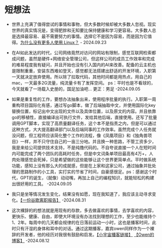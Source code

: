 # 短想法

- 世界上充满了值得尝试的事情和事物，但大多数时候却被大多数人忽视。现实世界的真实情况是，变得肥胖和无知要比保持健康和学习更容易。大多数人总是选择最容易、最不需要努力的事情。选择它不是因为容易，而是因为它值得。[为什么没有更多人使用 Linux？](https://world.hey.com/dhh/why-don-t-more-people-use-linux-33b75f53) - 2024.09.23

- 在AI如此发达的时代，公司网络竟然对访问的网站有限制，感觉互联网检索都成问题，虽然是硬件+网络安全管理公司，但这样公司的成员工作效率和完成的难易程度我有疑问，并且开始也没有引入国内的AI来改善。配备的云主机也是限制重重，安装东西难如登天，感觉都无法搭建出舒适的开发环境，入职第一天就决定放弃使用。所以除了拉取代码，其他时间都是用热点，用自己的mac，一天最多2G流量，纯流量卡有了发挥空间。 ps：平时也是不看球的，今天就看了一场载入史册的，国足加油吧... 更正：男足 -2024.09.05

- 如果是重复性的工作，要想办法抽象出来，使用程序批量的执行。入职第一周重构项目国际化有感，通过写go脚本，做了后端抽取中文，并使用国际化key替换位置，标记出中文出现的文件以及具体位置，以及原文的内容。并且依靠go的移植性，直接编译出可执行文件，发给其他后端，直接使用。还写了批量调用GPT脚本，实现了高质量翻译任务，这个本不是指责之内，但是可以通过这种方式，大大提高翻译部门以及后端同事的工作效率。虽然完成个人任务就没问题，但工程师应该简化整个工作的流程，像《凤凰项目》和《独角兽项目》一样，并不只守住自己的一亩三分地。并且换一种思路，不管工资多少，我是来给公司提供技术支持，不是纯撸代码的。不自夸说直接一个人在短时间内可能完成了两个团队的高耗时任务，但是中文词条单项目最高有4万+，人肉处理感觉会死掉，只是希望做的这些能够让这个世界更简单点。平时做系统功能，感知上没有那么大的成就感，但是在上家和这家公司，通过抽象并批处理的思路制作的小工具，实打实的节省了时间，自豪感很足。ps：感谢这个时代，GPT的诞生，（就像）动动嘴，再加上自己的编程知识，就能轻松的构建出很好用的工具。 -2024.09.05

- 我只是坐等情况发生变化，结果没有如愿，现在我知道了，我应该主动寻求变化。[【一份谷歌离职报告】](https://tinystruggles.com/posts/google_postmortem/) -2024.08.31

- 这次裸辞的的想法就是用现有的存款，多去做喜欢的事情，去学喜欢的内容，更快乐、健康、自由，即使大环境没有办法找到理想的工作，至少也能维持个1、2年。每周中的几天都会规律的在日落前运动一小时，这也是播客时间，此时只有汗湿的身体和耳中的对话。通过这期播客，嘉宾owen同样作为一个裸辞的开发者，他的经历对我很有鼓励和启发。[【小宇宙播客链接】](https://www.xiaoyuzhoufm.com/episode/66b59c3d33591c27bed1fa0d) [【Owen的博客】](https://www.owenyoung.com/) -2024.08.12
